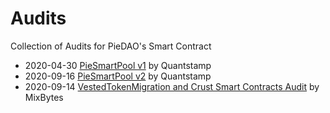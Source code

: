 # Audits
Collection of Audits for PieDAO's Smart Contract

- 2020-04-30 [PieSmartPool v1](https://github.com/pie-dao/audits/blob/main/Quantstamp%20-%20PieSmartPool%20v1%202020-04-30.pdf) by Quantstamp
- 2020-09-16 [PieSmartPool v2](https://github.com/pie-dao/audits/blob/main/Quantstamp%20-%20PieSmartPool%20v2%202020-09-16.pdf) by Quantstamp
- 2020-09-14 [VestedTokenMigration and Crust Smart Contracts Audit](https://github.com/mixbytes/audits_public/tree/master/PieDAO) by MixBytes
